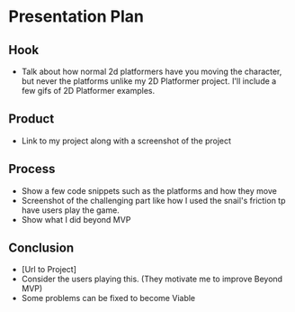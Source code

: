 # Presentation Plan

## Hook
* Talk about how normal 2d platformers have you moving the character, but never the platforms unlike my 2D Platformer project. I'll include a few gifs of 2D Platformer examples.

## Product
* Link to my project along with a screenshot of the project

## Process
* Show a few code snippets such as the platforms and how they move
* Screenshot of the challenging part like how I used the snail's friction tp have users play the game.
* Show what I did beyond MVP

## Conclusion
* [Url to Project]
* Consider the users playing this. (They motivate me to improve Beyond MVP)
* Some problems can be fixed to become Viable
<!-- EXAMPLE

## Hook
* Verbal riddle of GGD

## Product
* GIF/Demo of example/non-example

## Process
* Flowchart of plan
  * MVP: noun -> door -> yes/no
  * Beyond MVP: noun -> word relation API -> noun API -> yes/no, with counterexample
* Code snippets of:
  * MVP
  * Both APIs
  * Challenge with API keys

## Conclusion
* [URL to project]
* Takeaways
  * Less = more: the heart of the riddle was one line of code; it obviously took more to make the entire thing work, but one complicated line of regular expressions was essentially the solution to the riddle
  * Expect the unexpected: it’s important to budget time for things you don’t account for; for example, I didn’t consider the fact that I would need another entire API to detect nouns
  * Determination is key: ironically enough, I had to make my API keys private. At first, it didn’t seem like it was possible, which meant I couldn’t publish my app. But after all of that hard work, I was determined to find a solution, and I found it in config variables.
* "Presentation can’t, but a speech can"


-->
